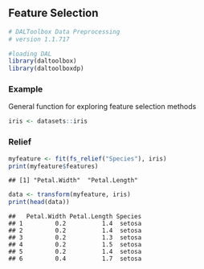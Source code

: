 ## Feature Selection


``` r
# DALToolbox Data Preprocessing
# version 1.1.717

#loading DAL
library(daltoolbox) 
library(daltoolboxdp)
```

### Example
General function for exploring feature selection methods


``` r
iris <- datasets::iris
```

### Relief


``` r
myfeature <- fit(fs_relief("Species"), iris)
print(myfeature$features)
```

```
## [1] "Petal.Width"  "Petal.Length"
```

``` r
data <- transform(myfeature, iris)
print(head(data))
```

```
##   Petal.Width Petal.Length Species
## 1         0.2          1.4  setosa
## 2         0.2          1.4  setosa
## 3         0.2          1.3  setosa
## 4         0.2          1.5  setosa
## 5         0.2          1.4  setosa
## 6         0.4          1.7  setosa
```

